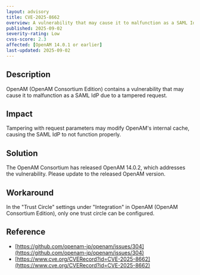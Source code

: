 ```yaml
---
layout: advisory
title: CVE-2025-8662
overview: A vulnerability that may cause it to malfunction as a SAML IdP due to a tampered request
published: 2025-09-02
severity-rating: Low
cvss-score: 2.3
affected: [OpenAM 14.0.1 or earlier]
last-updated: 2025-09-02
---
```

## Description

OpenAM (OpenAM Consortium Edition) contains a vulnerability that may cause it to malfunction as a SAML IdP due to a tampered request.

## Impact

Tampering with request parameters may modify OpenAM's internal cache,
causing the SAML IdP to not function properly.

## Solution

The OpenAM Consortium has released OpenAM 14.0.2, which addresses the vulnerability.
Please update to the released OpenAM version.

## Workaround

In the "Trust Circle" settings under "Integration" in OpenAM (OpenAM Consortium Edition), only one trust circle can be configured.

## Reference

* [https://github.com/openam-jp/openam/issues/304](https://github.com/openam-jp/openam/issues/304)
* [https://www.cve.org/CVERecord?id=CVE-2025-8662](https://www.cve.org/CVERecord?id=CVE-2025-8662)
